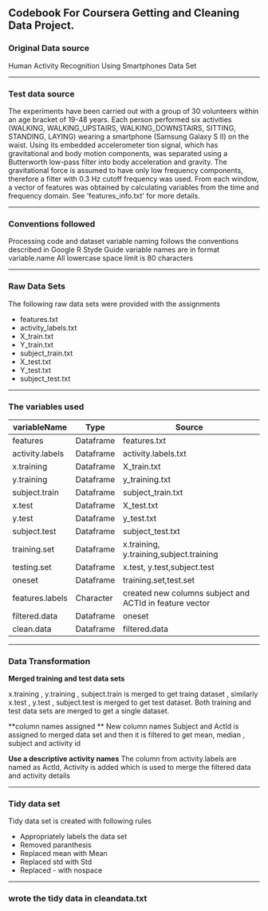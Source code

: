 ## Codebook For Coursera Getting and Cleaning Data Project.  
### Original Data source
Human Activity Recognition Using Smartphones Data Set 
***************************************************************************************************************************************************
### Test data source
The experiments have been carried out with a group of 30 volunteers within an age bracket of 19-48 years. Each person performed six activities (WALKING, WALKING_UPSTAIRS, WALKING_DOWNSTAIRS, SITTING, STANDING, LAYING) wearing a smartphone (Samsung Galaxy S II) on the waist. Using its embedded accelerometer tion signal, which has gravitational and body motion components, was separated using a Butterworth low-pass filter into body acceleration and gravity. The gravitational force is assumed to have only low frequency components, therefore a filter with 0.3 Hz cutoff frequency was used. From each window, a vector of features was obtained by calculating variables from the time and frequency domain. See 'features_info.txt' for more details. 
****************************************************************************************************************************************************
### Conventions followed
Processing code and dataset variable naming follows the conventions described in Google R Styde Guide
variable names are in format variable.name
All lowercase
space limit is 80 characters

****************************************************************************************************************************************************
### Raw Data Sets
The following raw data sets were  provided with the assignments 

* features.txt              
* activity_labels.txt             
* X_train.txt              
* Y_train.txt              
* subject_train.txt               
* X_test.txt             
* Y_test.txt              
* subject_test.txt             


****************************************************************************************************************************************************
### The variables used 

variableName       | Type       |    Source
-------------------|------------|-----------
features           |Dataframe   | features.txt
activity.labels    |Dataframe   | activity.labels.txt
x.training         |Dataframe   | X_train.txt
y.training         |Dataframe   | y_training.txt
subject.train      |Dataframe   | subject_train.txt
x.test             |Dataframe   | X_test.txt
y.test             |Dataframe   | y_test.txt
subject.test       |Dataframe   | subject_test.txt
training.set       |Dataframe   | x.training, y.training,subject.training
testing.set        |Dataframe   | x.test, y.test,subject.test
oneset             |Dataframe   | training.set,test.set
features.labels    |Character   | created new columns subject and ACTId in feature vector
filtered.data      |Dataframe   | oneset
clean.data         |Dataframe   | filtered.data
********************************************************************************************************************************************************
### Data Transformation

**Merged training and test data sets**

x.training  , y.training  , subject.train is merged to get traing dataset , similarly
x.test  , y.test  , subject.test is merged to get test dataset.
Both training and test data sets are merged to get a single dataset.

**column names assigned **
New column names Subject and ActId is assigned to merged data set and then it is 
filtered to get mean, median , subject and activity id

**Use a descriptive activity names**
The  column from activity.labels are named as  ActId, Activity is added which is 
used to merge the filtered data and activity details

*******************************************************************************************************************************************************
### Tidy data set

Tidy data set is created with following rules

* Appropriately labels the data set
* Removed paranthesis
* Replaced mean with Mean
* Replaced std with Std
* Replaced - with nospace

*******************************************************************************************************************************************************

### wrote the tidy data in cleandata.txt













